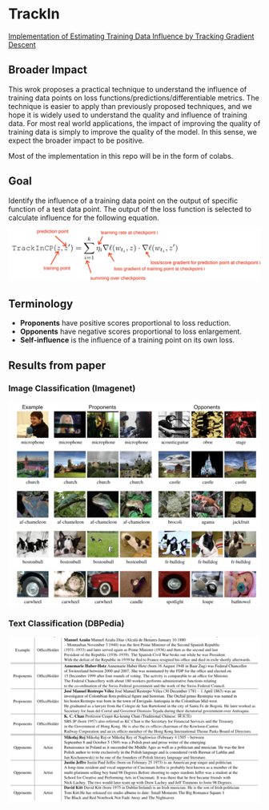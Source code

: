# TrackIn
[Implementation of Estimating Training Data Influence by Tracking Gradient Descent](https://arxiv.org/pdf/2002.08484.pdf)

## Broader Impact
This wrok proposes a practical technique to understand the influence of training data points on loss functions/predictions/differentiable metrics. The technique is easier to apply than previously proposed techniques, and we hope it is widely used to understand the quality and influence of training data. For most real world applications, the impact of improving the quality of training data is simply to improve the quality of the model. In this sense, we expect the broader impact to be positive.

Most of the implementation in this repo will be in the form of colabs. 

## Goal
Identify the influence of a training data point on the output of specific function of a test data point.
The output of the loss function is selected to calculate influence for the following equation.

<img src="figures/trackincp.png" width="800"/>

## Terminology
* **Proponents** have positive scores proportional to loss reduction.
* **Opponents** have negative scores proportional to loss enlargement.
* **Self-influence** is the influence of a training point on its own loss.

## Results from paper
### Image Classification (Imagenet)
<img src="figures/paper_image.png" width="800"/>

### Text Classification (DBPedia)
<img src="figures/paper_text.png" width="800"/>
